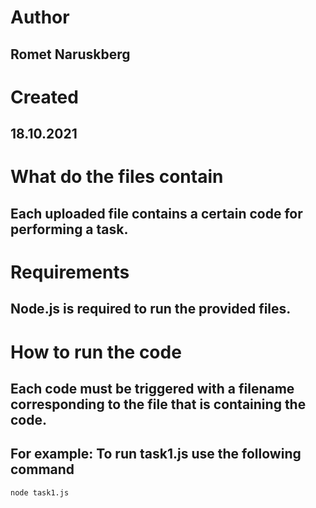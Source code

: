 # Author 
## Romet Naruskberg
# Created 
## 18.10.2021
# What do the files contain
## Each uploaded file contains a certain code for performing a task.
# Requirements
## Node.js is required to run the provided files.
# How to run the code
## Each code must be triggered with a filename corresponding to the file that is containing the code.
## For example: To run task1.js use the following command

```
node task1.js
```
